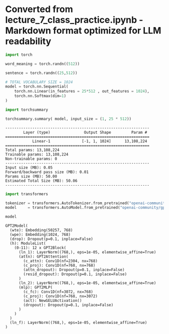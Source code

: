 # Converted from lecture_7_class_practice.ipynb - Markdown format optimized for LLM readability

```python
import torch
```

```python
word_meaning = torch.randn((512))
```

```python
sentence = torch.randn((25,512))
```

```python
# TOTAL VOCABULARY SIZE = 1024
model = torch.nn.Sequential(
    torch.nn.Linear(in_features = 25*512 , out_features = 1024),
    torch.nn.Softmax(dim=1)
)
```

```python
import torchsummary

torchsummary.summary( model, input_size = (1, 25 * 512))
```

    ----------------------------------------------------------------
            Layer (type)               Output Shape         Param #
    ================================================================
                Linear-1              [-1, 1, 1024]      13,108,224
    ================================================================
    Total params: 13,108,224
    Trainable params: 13,108,224
    Non-trainable params: 0
    ----------------------------------------------------------------
    Input size (MB): 0.05
    Forward/backward pass size (MB): 0.01
    Params size (MB): 50.00
    Estimated Total Size (MB): 50.06
    ----------------------------------------------------------------


```python
import transformers

tokenizer = transformers.AutoTokenizer.from_pretrained("openai-community/gpt2")
model     = transformers.AutoModel.from_pretrained("openai-community/gpt2")
```

```python
model
```




    GPT2Model(
      (wte): Embedding(50257, 768)
      (wpe): Embedding(1024, 768)
      (drop): Dropout(p=0.1, inplace=False)
      (h): ModuleList(
        (0-11): 12 x GPT2Block(
          (ln_1): LayerNorm((768,), eps=1e-05, elementwise_affine=True)
          (attn): GPT2Attention(
            (c_attn): Conv1D(nf=2304, nx=768)
            (c_proj): Conv1D(nf=768, nx=768)
            (attn_dropout): Dropout(p=0.1, inplace=False)
            (resid_dropout): Dropout(p=0.1, inplace=False)
          )
          (ln_2): LayerNorm((768,), eps=1e-05, elementwise_affine=True)
          (mlp): GPT2MLP(
            (c_fc): Conv1D(nf=3072, nx=768)
            (c_proj): Conv1D(nf=768, nx=3072)
            (act): NewGELUActivation()
            (dropout): Dropout(p=0.1, inplace=False)
          )
        )
      )
      (ln_f): LayerNorm((768,), eps=1e-05, elementwise_affine=True)
    )



```python

```
